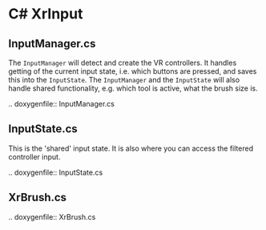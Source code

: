 # C# XrInput

## InputManager.cs

The `InputManager` will detect and create the VR controllers. It handles getting of the current input state, i.e. which buttons are pressed, and saves this into the `InputState`. The `InputManager` and the `InputState` will also handle shared functionality, e.g. which tool is active, what the brush size is.

.. doxygenfile:: InputManager.cs

## InputState.cs

This is the 'shared' input state. It is also where you can access the filtered controller input.

.. doxygenfile:: InputState.cs

## XrBrush.cs

.. doxygenfile:: XrBrush.cs